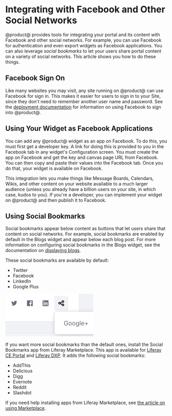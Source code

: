 # Integrating with Facebook and Other Social Networks [](id=integrating-with-facebook)

@product@ provides tools for integrating your portal and its content with 
Facebook and other social networks. For example, you can use Facebook for 
authentication and even export widgets as Facebook applications. You can also 
leverage *social bookmarks* to let your users share portal content on a variety 
of social networks. This article shows you how to do these things. 

## Facebook Sign On [](id=facebook-sign-on)

Like many websites you may visit, any site running on @product@ can use
Facebook for sign in. This makes it easier for users to sign in to your 
Site, since they don't need to remember another user name and password. See the
[deployment documentation](/discover/deployment/-/knowledge_base/7-1/facebook-connect-single-sign-on-authentication) 
for information on using Facebook to sign into @product@. 

## Using Your Widget as Facebook Applications [](id=using-your-widget-as-facebook-applications)

You can add any @product@ widget as an app on Facebook. To do this, you must 
first get a developer key. A link for doing this is provided to you in the 
Facebook tab in any widget's Configuration screen. You must create the app on 
Facebook and get the key and canvas page URL from Facebook. You can then copy 
and paste their values into the Facebook tab. Once you do that, your widget is 
available on Facebook. 

This integration lets you make things like Message Boards, Calendars, Wikis, and 
other content on your website available to a much larger audience (unless you 
already have a billion users on your site, in which case, kudos to you). If 
you're a developer, you can implement your widget on @product@ and then publish 
it to Facebook. 

## Using Social Bookmarks [](id=using-social-bookmarks)

Social bookmarks appear below content as buttons that let users share that 
content on social networks. For example, social bookmarks are enabled by default 
in the Blogs widget and appear below each blog post. For more information on 
configuring social bookmarks in the Blogs widget, see the documentation on 
[displaying blogs](/discover/portal/-/knowledge_base/7-1/displaying-blogs). 

These social bookmarks are available by default: 

-   Twitter
-   Facebook
-   LinkedIn
-   Google Plus

![Figure 1: The default social bookmarks appear inline below content.](../../../images/social-bookmarks-inline.png)

If you want more social bookmarks than the default ones, install the Social 
Bookmarks app from Liferay Marketplace. This app is available for 
[Liferay CE Portal](https://web.liferay.com/marketplace/-/mp/application/15194315) 
and 
[Liferay DXP](https://web.liferay.com/marketplace/-/mp/application/15188453). 
It adds the following social bookmarks: 

-   AddThis
-   Delicious
-   Digg
-   Evernote
-   Reddit
-   Slashdot

If you need help installing apps from Liferay Marketplace, see 
[the article on using Marketplace](/discover/portal/-/knowledge_base/7-1/using-the-liferay-marketplace). 
